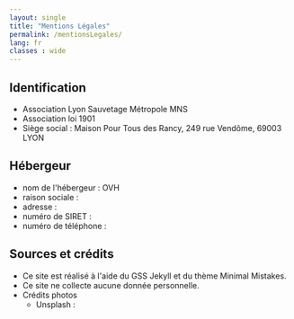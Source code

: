 ```yaml
---
layout: single
title: "Mentions Légales"
permalink: /mentionsLegales/
lang: fr
classes : wide
---
```


## Identification 
- Association Lyon Sauvetage Métropole MNS
- Association loi 1901
- Siège social : Maison Pour Tous des Rancy, 249 rue Vendôme, 69003 LYON

## Hébergeur
- nom de l'hébergeur : OVH
- raison sociale :
- adresse :
- numéro de SIRET :
- numéro de téléphone :


## Sources et crédits
- Ce site est réalisé à l'aide du GSS Jekyll et du thème Minimal Mistakes.
- Ce site ne collecte aucune donnée personnelle.
- Crédits photos
    - Unsplash :

